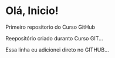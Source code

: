 # Olá, Inicio!
 Primeiro repositorio do Curso GitHub

Reepositório criado duranto Curso GIT...

Essa  linha eu adicionei direto no GITHUB...
